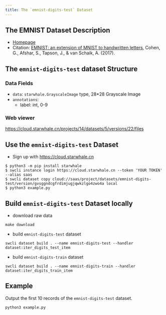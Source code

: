 ```yaml
---
title: The `emnist-digits-test` Dataset
---
```


## The EMNIST Dataset Description

- [Homepage](https://www.westernsydney.edu.au/icns/reproducible_research/publication_support_materials/emnist)
- Citation: [EMNIST: an extension of MNIST to handwritten letters](http://arxiv.org/abs/1702.05373), Cohen, G., Afshar, S., Tapson, J., & van Schaik, A. (2017).

## The `emnist-digits-test` dataset Structure

### Data Fields

- `data`: `starwhale.GrayscaleImage` type, 28*28 Grayscale Image
- `annotations`:
  - label: int, 0-9

### Web viewer

https://cloud.starwhale.cn/projects/14/datasets/5/versions/22/files

## Use the `emnist-digits-test` Dataset

- Sign up with https://cloud.starwhale.cn
```shell
$ python3 -m pip install starwhale
$ swcli instance login https://cloud.starwhale.cn --token 'YOUR TOKEN' --alias saas
$ swcli dataset copy cloud://saas/project/datasets/emnist-digits-test/version/gvsggndcgfrdimjugjqwkzlgo4zwo4a local
$ python3 example.py
```


## Build `emnist-digits-test` Dataset locally

- download raw data

```shell
make download
```

- build `emnist-digits-test` dataset

```shell
swcli dataset build . --name emnist-digits-test --handler dataset:iter_digits_test_item
```

- build `emnist-digits-train` dataset

```shell
swcli dataset build . --name emnist-digits-train --handler dataset:iter_digits_train_item
```

## Example

Output the first 10 records of the `emnist-digits-test` dataset.

```shell
python3 example.py
```

